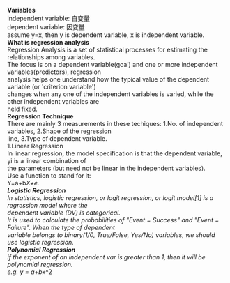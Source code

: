 **Variables**  
independent variable: 自变量  
dependent variable: 因变量  
assume y=x, then y is dependent variable, x is independent variable.  
**What is regression analysis**  
Regression Analysis is a set of statistical processes for estimating the relationships among variables.   
The focus is on a dependent variable(goal) and one or more independent variables(predictors), regression   
analysis helps one understand how the typical value of the dependent variable (or 'criterion variable')   
changes when any one of the independent variables is varied, while the other independent variables are   
held fixed.  
**Regression Technique**  
There are mainly 3 measurements in these techiques: 1.No. of independent variables, 2.Shape of the regression  
line, 3.Type of dependent variable.  
1.Linear Regression  
In linear regression, the model specification is that the dependent variable, yi is a linear combination of   
the parameters (but need not be linear in the independent variables).   
Use a function to stand for it:  
Y=a+b*X+e.  
**Logistic Regression**  
In statistics, logistic regression, or logit regression, or logit model[1] is a regression model where the  
dependent variable (DV) is categorical.  
It is used to calculate the probabilities of "Event = Success" and "Event = Failure". When the type of dependent  
variable belongs to binary(1/0, True/False, Yes/No) variables, we should use logistic regression.  
**Polynomial Regression**  
if the exponent of an independent var is greater than 1, then it will be polynomial regression.  
e.g. y = a+b*x^2  
